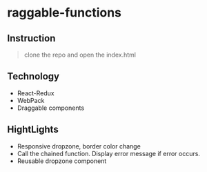 # raggable-functions

## Instruction
> clone the repo and open the index.html

## Technology
- React-Redux
- WebPack
- Draggable components
## HightLights
- Responsive dropzone, border color change
- Call the chained function. Display error message if error occurs.
- Reusable dropzone component

